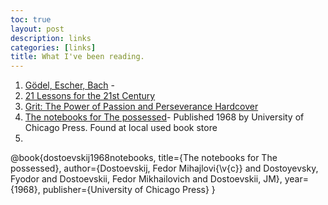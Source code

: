 ```yaml
---
toc: true
layout: post
description: links
categories: [links]
title: What I've been reading. 
---
```


1. [Gödel, Escher, Bach](https://en.wikipedia.org/wiki/G%C3%B6del,_Escher,_Bach) -
2. [21 Lessons for the 21st Century](https://www.amazon.com/Lessons-21st-Century-Yuval-Harari/dp/0525512179)
3. [Grit: The Power of Passion and Perseverance Hardcover](https://www.amazon.com/Grit-Passion-Perseverance-Angela-Duckworth/dp/1501111108)
4. [The notebooks for The possessed](https://www.amazon.co.uk/Notebooks-Possessed-Fyodor-Dostoevsky/dp/0226159639)- Published 1968 by University of Chicago Press. Found at local used book store
5. []()


@book{dostoevskij1968notebooks,
  title={The notebooks for The possessed},
  author={Dostoevskij, Fedor Mihajlovi{\v{c}} and Dostoyevsky, Fyodor and Dostoevskii, Fedor Mikhailovich and Dostoevskii, JM},
  year={1968},
  publisher={University of Chicago Press}
}


